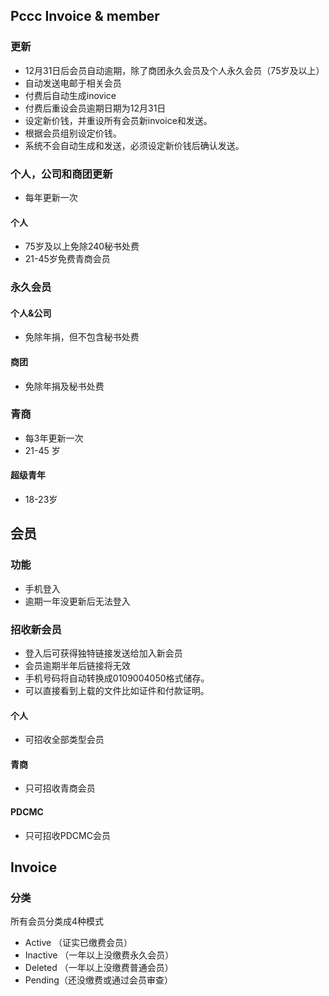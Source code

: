 ## Pccc Invoice & member
### 更新
- 12月31日后会员自动逾期，除了商团永久会员及个人永久会员（75岁及以上）
- 自动发送电邮于相关会员
- 付费后自动生成inovice
- 付费后重设会员逾期日期为12月31日
- 设定新价钱，并重设所有会员新invoice和发送。
- 根据会员组别设定价钱。
- 系统不会自动生成和发送，必须设定新价钱后确认发送。

 ### 个人，公司和商团更新
 - 每年更新一次

 #### 个人
 - 75岁及以上免除240秘书处费
 - 21-45岁免费青商会员

 ### 永久会员
 #### 个人&公司
 - 免除年捐，但不包含秘书处费

 #### 商团
 - 免除年捐及秘书处费

 ### 青商
 - 每3年更新一次
 - 21-45 岁

 #### 超级青年
 - 18-23岁

## 会员
### 功能
- 手机登入
- 逾期一年没更新后无法登入


### 招收新会员
- 登入后可获得独特链接发送给加入新会员
- 会员逾期半年后链接将无效
- 手机号码将自动转换成0109004050格式储存。
- 可以直接看到上载的文件比如证件和付款证明。

 #### 个人
 - 可招收全部类型会员

 #### 青商
 - 只可招收青商会员
 #### PDCMC
 - 只可招收PDCMC会员


## Invoice
### 分类
所有会员分类成4种模式
- Active （证实已缴费会员）
- Inactive （一年以上没缴费永久会员）
- Deleted （一年以上没缴费普通会员）
- Pending（还没缴费或通过会员审查）

  
